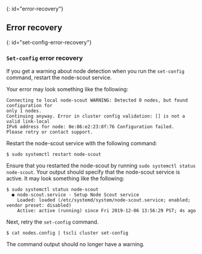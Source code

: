 {: id="error-recovery"}
## Error recovery
{: id="set-config-error-recovery"}
### `Set-config` error recovery
If you get a warning about node detection when you run the `set-config` command, restart the node-scout service.

Your error may look something like the following:
```
Connecting to local node-scout WARNING: Detected 0 nodes, but found configuration for
only 1 nodes.
Continuing anyway. Error in cluster config validation: [] is not a valid link-local
IPv6 address for node: 0e:86:e2:23:8f:76 Configuration failed.
Please retry or contact support.
```
Restart the node-scout service with the following command:

    $ sudo systemctl restart node-scout

Ensure that you restarted the node-scout by running `sudo systemctl status node-scout`. Your output should specify that the node-scout service is active. It may look something like the following:
```
$ sudo systemctl status node-scout
  ● node-scout.service - Setup Node Scout service
    Loaded: loaded (/etc/systemd/system/node-scout.service; enabled; vendor preset: disabled)
    Active: active (running) since Fri 2019-12-06 13:56:29 PST; 4s ago
```

Next, retry the `set-config` command.

    $ cat nodes.config | tscli cluster set-config

The command output should no longer have a warning.
